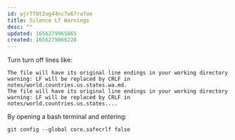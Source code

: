 ```yaml
---
id: wjr7f8t2ug44nc7w67ra7oe
title: Silence Lf Warnings
desc: ""
updated: 1656279965865
created: 1656279866228
---
```


Turn turn off lines like:

```
The file will have its original line endings in your working directory
warning: LF will be replaced by CRLF in notes/world.countries.us.states.wa.md.
The file will have its original line endings in your working directory
warning: LF will be replaced by CRLF in notes/world.countries.us.states....
```

By opening a bash terminal and entering:

`git config --global core.safecrlf false`
